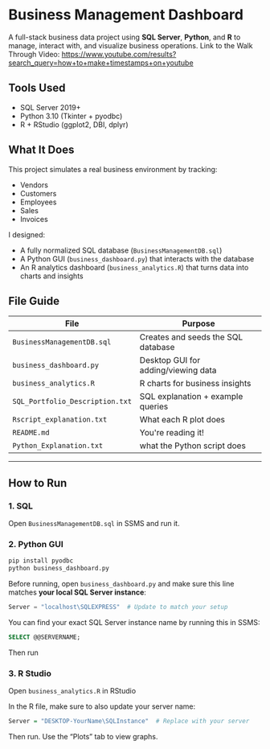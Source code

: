 # Business Management Dashboard
 A full-stack business data project using **SQL Server**, **Python**, and **R** to manage, interact with, and visualize business operations.
Link to the Walk Through Video: https://www.youtube.com/results?search_query=how+to+make+timestamps+on+youtube
##  Tools Used
- SQL Server 2019+
- Python 3.10 (Tkinter + pyodbc)
- R + RStudio (ggplot2, DBI, dplyr)

##  What It Does

This project simulates a real business environment by tracking:
- Vendors
- Customers
- Employees
- Sales
- Invoices

I designed:
- A fully normalized SQL database (`BusinessManagementDB.sql`)
- A Python GUI (`business_dashboard.py`) that interacts with the database
- An R analytics dashboard (`business_analytics.R`) that turns data into charts and insights

##  File Guide

| File | Purpose |
|------|---------|
| `BusinessManagementDB.sql` | Creates and seeds the SQL database |
| `business_dashboard.py` | Desktop GUI for adding/viewing data |
| `business_analytics.R` | R charts for business insights |
| `SQL_Portfolio_Description.txt` | SQL explanation + example queries |
| `Rscript_explanation.txt` | What each R plot does |
| `README.md` | You're reading it! |
| `Python_Explanation.txt` | what the Python script does |

---

##  How to Run

### 1. SQL
Open `BusinessManagementDB.sql` in SSMS and run it.

### 2. Python GUI
```bash
pip install pyodbc
python business_dashboard.py
```

Before running, open `business_dashboard.py` and make sure this line matches **your local SQL Server instance**:

```python
Server = "localhost\SQLEXPRESS"  # Update to match your setup
```

You can find your exact SQL Server instance name by running this in SSMS:

```sql
SELECT @@SERVERNAME;
```

Then run

### 3. R Studio
Open `business_analytics.R` in RStudio

In the R file, make sure to also update your server name:

```r
Server = "DESKTOP-YourName\SQLInstance"  # Replace with your server
```

Then run. Use the “Plots” tab to view graphs.
